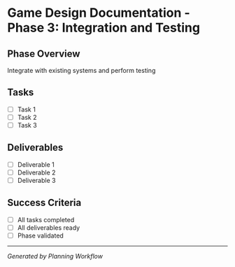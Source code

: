 # Game Design Documentation - Phase 3: Integration and Testing

## Phase Overview
Integrate with existing systems and perform testing

## Tasks
- [ ] Task 1
- [ ] Task 2
- [ ] Task 3

## Deliverables
- [ ] Deliverable 1
- [ ] Deliverable 2
- [ ] Deliverable 3

## Success Criteria
- [ ] All tasks completed
- [ ] All deliverables ready
- [ ] Phase validated

---
*Generated by Planning Workflow*